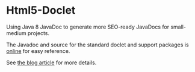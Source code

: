 Html5-Doclet
============

Using Java 8 JavaDoc to generate more SEO-ready JavaDocs for small-medium projects.

The Javadoc and source for the standard doclet and support packages is [online](http://www.outerthoughts.com/files/doclet-javadoc/) for easy reference.

See [the blog article](http://blog.outerthoughts.com/2014/05/javadoc-fun-frustration/) for more details.
